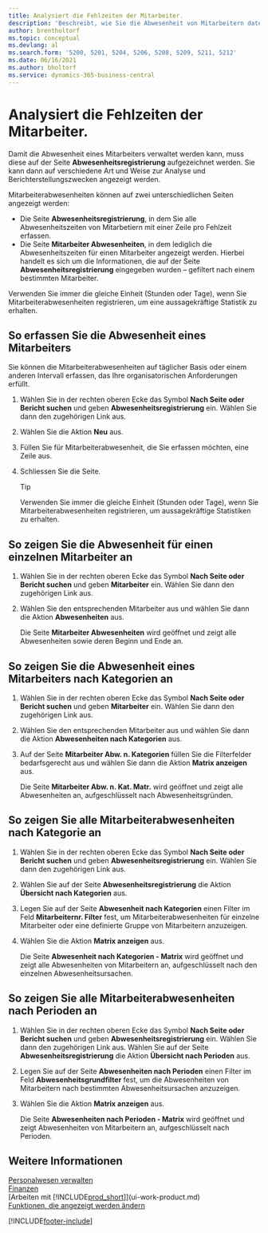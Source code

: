 ```yaml
---
title: Analysiert die Fehlzeiten der Mitarbeiter.
description: 'Beschreibt, wie Sie die Abwesenheit von Mitarbeitern datenmässig erfassen und Abwesenheitsstatistiken mithilfe der Seiten Abwesenheitsregistrierung und Abwesenheiten von Mitarbeitern analysieren können.'
author: brentholtorf
ms.topic: conceptual
ms.devlang: al
ms.search.form: '5200, 5201, 5204, 5206, 5208, 5209, 5211, 5212'
ms.date: 06/16/2021
ms.author: bholtorf
ms.service: dynamics-365-business-central
---
```

# <a name="manage-employee-absence"></a>Analysiert die Fehlzeiten der Mitarbeiter.
Damit die Abwesenheit eines Mitarbeiters verwaltet werden kann, muss diese auf der Seite **Abwesenheitsregistrierung** aufgezeichnet werden. Sie kann dann auf verschiedene Art und Weise zur Analyse und Berichterstellungszwecken angezeigt werden.

Mitarbeiterabwesenheiten können auf zwei unterschiedlichen Seiten angezeigt werden:

* Die Seite **Abwesenheitsregistrierung**, in dem Sie alle Abwesenheitszeiten von Mitarbetiern mit einer Zeile pro Fehlzeit erfassen.
* Die Seite **Mitarbeiter Abwesenheiten**, in dem lediglich die Abwesenheitszeiten für einen Mitarbeiter angezeigt werden. Hierbei handelt es sich um die Informationen, die auf der Seite **Abwesenheitsregistrierung** eingegeben wurden – gefiltert nach einem bestimmten Mitarbeiter.

Verwenden Sie immer die gleiche Einheit (Stunden oder Tage), wenn Sie Mitarbeiterabwesenheiten registrieren, um eine aussagekräftige Statistik zu erhalten.

## <a name="to-register-employee-absence"></a>So erfassen Sie die Abwesenheit eines Mitarbeiters
Sie können die Mitarbeiterabwesenheiten auf täglicher Basis oder einem anderen Intervall erfassen, das Ihre organisatorischen Anforderungen erfüllt.

1. Wählen Sie in der rechten oberen Ecke das Symbol **Nach Seite oder Bericht suchen** und geben **Abwesenheitsregistrierung** ein. Wählen Sie dann den zugehörigen Link aus.
2. Wählen Sie die Aktion **Neu** aus.
3. Füllen Sie für Mitarbeiterabwesenheit, die Sie erfassen möchten, eine Zeile aus.
4. Schliessen Sie die Seite.

    > [!Tip]
    > Verwenden Sie immer die gleiche Einheit (Stunden oder Tage), wenn Sie Mitarbeiterabwesenheiten registrieren, um aussagekräftige Statistiken zu erhalten.

## <a name="to-view-an-individual-employees-absence"></a>So zeigen Sie die Abwesenheit für einen einzelnen Mitarbeiter an
1. Wählen Sie in der rechten oberen Ecke das Symbol **Nach Seite oder Bericht suchen** und geben **Mitarbeiter** ein. Wählen Sie dann den zugehörigen Link aus.
2. Wählen Sie den entsprechenden Mitarbeiter aus und wählen Sie dann die Aktion **Abwesenheiten** aus.

    Die Seite **Mitarbeiter Abwesenheiten** wird geöffnet und zeigt alle Abwesenheiten sowie deren Beginn und Ende an.

## <a name="to-view-an-employees-absence-by-categories"></a>So zeigen Sie die Abwesenheit eines Mitarbeiters nach Kategorien an
1. Wählen Sie in der rechten oberen Ecke das Symbol **Nach Seite oder Bericht suchen** und geben **Mitarbeiter** ein. Wählen Sie dann den zugehörigen Link aus.
2. Wählen Sie den entsprechenden Mitarbeiter aus und wählen Sie dann die Aktion **Abwesenheiten nach Kategorien** aus.
3. Auf der Seite **Mitarbeiter Abw. n. Kategorien** füllen Sie die Filterfelder bedarfsgerecht aus und wählen Sie dann die Aktion **Matrix anzeigen** aus.

    Die Seite **Mitarbeiter Abw. n. Kat. Matr.** wird geöffnet und zeigt alle Abwesenheiten an, aufgeschlüsselt nach Abwesenheitsgründen.

## <a name="to-view-all-employee-absences-by-category"></a>So zeigen Sie alle Mitarbeiterabwesenheiten nach Kategorie an
1. Wählen Sie in der rechten oberen Ecke das Symbol **Nach Seite oder Bericht suchen** und geben **Abwesenheitsregistrierung** ein. Wählen Sie dann den zugehörigen Link aus.
2. Wählen Sie auf der Seite **Abwesenheitsregistrierung** die Aktion **Übersicht nach Kategorien** aus.
3. Legen Sie auf der Seite **Abwesenheit nach Kategorien** einen Filter im Feld **Mitarbeiternr. Filter** fest, um Mitarbeiterabwesenheiten für einzelne Mitarbeiter oder eine definierte Gruppe von Mitarbeitern anzuzeigen.
4. Wählen Sie die Aktion **Matrix anzeigen** aus.

    Die Seite **Abwesenheit nach Kategorien - Matrix** wird geöffnet und zeigt alle Abwesenheiten von Mitarbeitern an, aufgeschlüsselt nach den einzelnen Abwesenheitsursachen.

## <a name="to-view-all-employee-absences-by-period"></a>So zeigen Sie alle Mitarbeiterabwesenheiten nach Perioden an
1. Wählen Sie in der rechten oberen Ecke das Symbol **Nach Seite oder Bericht suchen** und geben **Abwesenheitsregistrierung** ein. Wählen Sie dann den zugehörigen Link aus.
   Wählen Sie auf der Seite **Abwesenheitsregistrierung** die Aktion **Übersicht nach Perioden** aus.
2. Legen Sie auf der Seite **Abwesenheiten nach Perioden** einen Filter im Feld **Abwesenheitsgrundfilter** fest, um die Abwesenheiten von Mitarbeitern nach bestimmten Abwesenheitsursachen anzuzeigen.
3. Wählen Sie die Aktion **Matrix anzeigen** aus.

    Die Seite **Abwesenheiten nach Perioden - Matrix** wird geöffnet und zeigt Abwesenheiten von Mitarbeitern an, aufgeschlüsselt nach Perioden.

## <a name="see-also"></a>Weitere Informationen
[Personalwesen verwalten](hr-manage-human-resources.md)  
[Finanzen](finance.md)  
[Arbeiten mit [!INCLUDE[prod_short](includes/prod_short.md)]](ui-work-product.md)  
[Funktionen, die angezeigt werden ändern](ui-experiences.md)


[!INCLUDE[footer-include](includes/footer-banner.md)]
